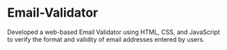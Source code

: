 # Email-Validator
Developed a web-based Email Validator using HTML, CSS, and JavaScript to verify the format and validity of email addresses entered by users.
